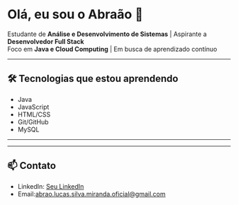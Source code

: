 # Olá, eu sou o Abraão 👋

Estudante de **Análise e Desenvolvimento de Sistemas** | Aspirante a **Desenvolvedor Full Stack**  
Foco em **Java e Cloud Computing** | Em busca de aprendizado contínuo

---

## 🛠️ Tecnologias que estou aprendendo
- Java
- JavaScript
- HTML/CSS
- Git/GitHub
- MySQL

---


---

## 📫 Contato
- LinkedIn: [Seu LinkedIn](https://www.linkedin.com/in/abra%C3%A3o-lucas-3b48ba37b/)
- Email:abrao.lucas.silva.miranda.oficial@gmail.com 
